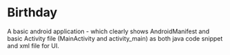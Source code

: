 # Birthday
A basic android application - which clearly shows AndroidManifest and basic Activity file (MainActivity and activity_main) as both java code snippet and xml file for UI.
